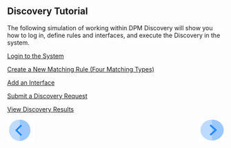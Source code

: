 ## Discovery Tutorial

The following simulation of working within DPM Discovery will show you how to log in, define rules and interfaces, and execute the Discovery in the system.

[Login to the System](/articles/demo_project/DPM_Demo_Project/07_Discovery/03_02_Discovery_Login.md)

[Create a New Matching Rule (Four Matching Types)](/articles/demo_project/DPM_Demo_Project/07_Discovery/03_03_01_Discovery_NewMatchingRule_Landing.md)

[Add an Interface](/articles/demo_project/DPM_Demo_Project/07_Discovery/04_Discovery_AddInterface.md)

[Submit a Discovery Request](/articles/demo_project/DPM_Demo_Project/07_Discovery/05_Discovery_SubmitDiscoveryRequest.md)

[View Discovery Results](/articles/demo_project/DPM_Demo_Project/07_Discovery/06_Discovery_ViewResults.md)



[![Previous](/articles/demo_project/DPM_Demo_Project/images/Previous.png)]( /articles/demo_project/DPM_Demo_Project/07_Discovery/02_Discovery_Intro.md)[<img align="right" width="60" height="54" src="/articles/demo_project/DPM_Demo_Project/images/Next.png">](/articles/demo_project/DPM_Demo_Project/07_Discovery/03_02_Discovery_Login.md)
